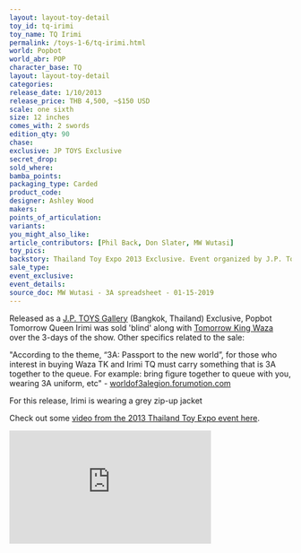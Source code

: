 ```yaml
---
layout: layout-toy-detail 
toy_id: tq-irimi
toy_name: TQ Irimi
permalink: /toys-1-6/tq-irimi.html
world: Popbot
world_abr: POP
character_base: TQ
layout: layout-toy-detail
categories: 
release_date: 1/10/2013
release_price: THB 4,500, ~$150 USD
scale: one sixth
size: 12 inches
comes_with: 2 swords
edition_qty: 90
chase: 
exclusive: JP TOYS Exclusive
secret_drop: 
sold_where: 
bamba_points: 
packaging_type: Carded
product_code:
designer: Ashley Wood
makers: 
points_of_articulation: 
variants: 
you_might_also_like: 
article_contributors: [Phil Back, Don Slater, MW Wutasi]
toy_pics: 
backstory: Thailand Toy Expo 2013 Exclusive. Event organized by J.P. Toys of Bangkok, Thailand.
sale_type: 
event_exclusive: 
event_details: 
source_doc: MW Wutasi - 3A spreadsheet - 01-15-2019
---
```

Released as a <a href="https://www.facebook.com/JPTOYSGALLERY/" target="_blank">J.P. TOYS Gallery</a> (Bangkok, Thailand) Exclusive, Popbot Tomorrow Queen Irimi was sold 'blind' along with <a href="/toys-1-6/tk-waza.html">Tomorrow King Waza</a> over the 3-days of the show. Other specifics related to the sale: 

"According to the theme, “3A: Passport to the new world”, for those who interest in buying Waza TK and Irimi TQ must carry something that is 3A together to the queue. For example: bring figure together to queue with you, wearing 3A uniform, etc" - <a href="https://worldof3alegion.forumotion.com/t240-january-2013" target="_blank">worldof3alegion.forumotion.com</a>

For this release, Irimi is wearing a grey zip-up jacket

Check out some <a href="https://youtu.be/-6dMVpuoJ-Y?t=250" target="_blank">video from the 2013 Thailand Toy Expo event here</a>.

<iframe width="360" height="202" src="https://www.youtube.com/embed/-6dMVpuoJ-Y?start=250" frameborder="0" allow="accelerometer; autoplay; encrypted-media; gyroscope; picture-in-picture" allowfullscreen></iframe>
